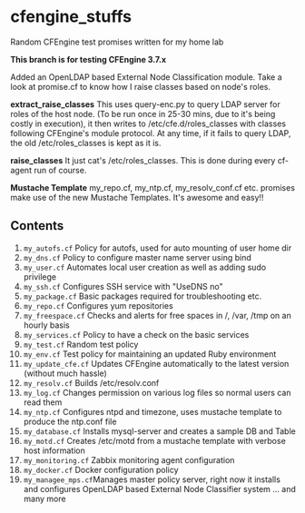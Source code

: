 # cfengine_stuffs
Random CFEngine test promises written for my home lab

__This branch is for testing CFEngine 3.7.x__

Added an OpenLDAP based External Node Classification module. Take a look at promise.cf to know how I raise classes based on node's roles.

__extract_raise_classes__ This uses query-enc.py to query LDAP server for roles of the host node. (To be run once in 25-30 mins, due to it's being costly in execution), it then writes to /etc/cfe.d/roles_classes with classes following CFEngine's module protocol. At any time, if it fails to query LDAP, the old /etc/roles_classes is kept as it is.

__raise_classes__ It just cat's /etc/roles_classes. This is done during every cf-agent run of course.

__Mustache Template__ my_repo.cf, my_ntp.cf, my_resolv_conf.cf etc. promises make use of the new Mustache Templates. It's awesome and easy!!

## Contents
1. `my_autofs.cf`      Policy for autofs, used for auto mounting of user home dir
2. `my_dns.cf`         Policy to configure master name server using bind
3. `my_user.cf`        Automates local user creation as well as adding sudo privilege
4. `my_ssh.cf`         Configures SSH service with "UseDNS no"
5. `my_package.cf`     Basic packages required for troubleshooting etc.
6. `my_repo.cf`        Configures yum repositories
7. `my_freespace.cf`   Checks and alerts for free spaces in /, /var, /tmp on an hourly basis
8. `my_services.cf`    Policy to have a check on the basic services
9. `my_test.cf`        Random test policy
10. `my_env.cf`        Test policy for maintaining an updated Ruby environment
11. `my_update_cfe.cf` Updates CFEngine automatically to the latest version (without much hassle)
12. `my_resolv.cf`     Builds /etc/resolv.conf
13. `my_log.cf`        Changes permission on various log files so normal users can read them
14. `my_ntp.cf`        Configures ntpd and timezone, uses mustache template to produce the ntp.conf file
15. `my_database.cf`   Installs mysql-server and creates a sample DB and Table
16. `my_motd.cf`       Creates /etc/motd from a mustache template with verbose host information
17. `my_monitoring.cf` Zabbix monitoring agent configuration
18. `my_docker.cf`     Docker configuration policy
19. `my_managee_mps.cf`Manages master policy server, right now it installs and configures OpenLDAP based External Node Classifier system
... and many more
